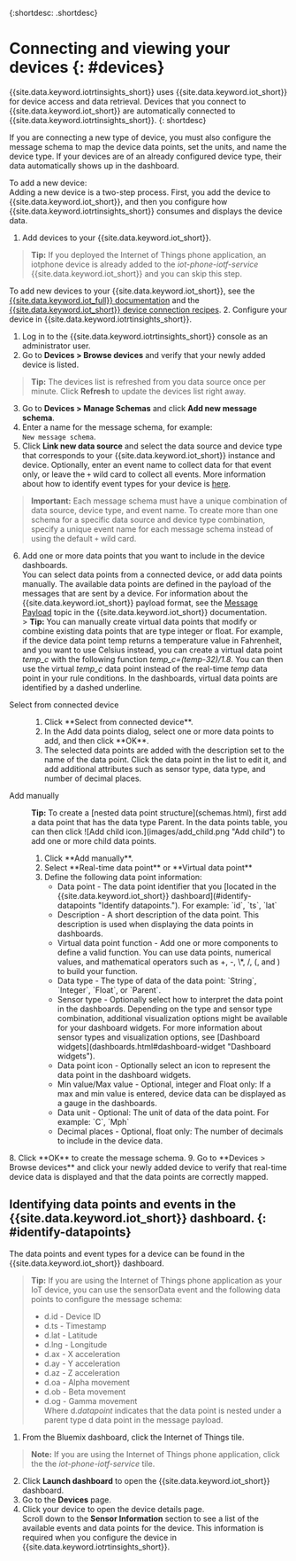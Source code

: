 {:shortdesc: .shortdesc}

# Connecting and viewing your devices {: #devices}

{{site.data.keyword.iotrtinsights_short}} uses {{site.data.keyword.iot_short}} for device access and data retrieval. Devices that you connect to {{site.data.keyword.iot_short}} are automatically connected to {{site.data.keyword.iotrtinsights_short}}.
{: shortdesc}

If you are connecting a new type of device, you must also configure the message schema to map the device data points, set the units, and name the device type. If your devices are of an already configured device type, their data automatically shows up in the dashboard.

To add a new device:  
Adding a new device is a two-step process. First, you add the device to {{site.data.keyword.iot_short}}, and then you configure how {{site.data.keyword.iotrtinsights_short}} consumes and displays the device data.
1. Add devices to your {{site.data.keyword.iot_short}}.
> **Tip:** If you deployed the Internet of Things phone application, an iotphone device is already added to the *iot-phone-iotf-service* {{site.data.keyword.iot_short}} and you can skip this step.  

  To add new devices to your {{site.data.keyword.iot_short}}, see the [{{site.data.keyword.iot_full}} documentation](https://www.ng.bluemix.net/docs/services/IoT/index.html) and the [{{site.data.keyword.iot_short}} device connection recipes](https://developer.ibm.com/recipes/?post_type=tutorials&s=IoTF).
2. Configure your device in {{site.data.keyword.iotrtinsights_short}}.  
  1. Log in to the {{site.data.keyword.iotrtinsights_short}} console as an administrator user.
  9. Go to **Devices > Browse devices** and verify that your newly added device is listed.
  > **Tip:** The devices list is refreshed from you data source once per minute. Click **Refresh** to update the devices list right away.
  3. Go to **Devices > Manage Schemas** and click **Add new message schema**.  
  4. Enter a name for the message schema, for example:  
  `New message schema`.
  5. Click **Link new data source** and select the data source and device type that corresponds to your {{site.data.keyword.iot_short}} instance and device. Optionally, enter an event name to collect data for that event only, or leave the `+` wild card to collect all events. More information about how to identify event types for your device is [here](#identify-datapoints "Identify datapoints.").  
  >**Important:** Each message schema must have a unique combination of data source, device type, and event name. To create more than one schema for a specific data source and device type combination, specify a unique event name for each message schema instead of using the default `+` wild card.   
  6. Add one or more data points that you want to include in the device dashboards.  
    You can select data points from a connected device, or add data points manually. The available data points are defined in the payload of the messages that are sent by a device. For information about the {{site.data.keyword.iot_short}} payload format, see the [Message Payload](https://docs.internetofthings.ibmcloud.com/messaging/payload.html "Message Payload.") topic in the {{site.data.keyword.iot_short}} documentation.   
    > **Tip:** You can manually create virtual data points that modify or combine existing data points that are type integer or float. For example, if the device data point temp returns a temperature value in Fahrenheit, and you want to use Celsius instead, you can create a virtual data point *temp_c* with the following function *temp_c=(temp-32)/1.8*. You can then use the virtual *temp_c* data point instead of the real-time *temp* data point in your rule conditions. In the dashboards, virtual data points are identified by a dashed underline.    

  <dl>
  <dt>Select from connected device</dt>
  <dd>
  <ol>
    <li>Click **Select from connected device**.</li>  
    <li>In the Add data points dialog, select one or more data points to add, and then click **OK**.</li>   
    <li>The selected data points are added with the description set to the name of the data point. Click the data point in the list to edit it, and add additional attributes such as sensor type, data type, and number of decimal places.</li>
  </ol>
  </dd>
  <dt>Add manually</dt>
  <dd>
  <p><b>Tip:</b> To create a [nested data point structure](schemas.html), first add a data point that has the data type Parent. In the data points table, you can then click ![Add child icon.](images/add_child.png "Add child") to add one or more child data points.</p>
  <ol>
    <li>Click **Add manually**.</li>
    <li>Select **Real-time data point** or **Virtual data point**</br></li>
    <li>Define the following data point information:<ul>
    <li> Data point - The data point identifier that you [located in the {{site.data.keyword.iot_short}} dashboard](#identify-datapoints "Identify datapoints."). For example:  
   `id`, `ts`, `lat`  </li>
   <li>Description - A short description of the data point. This description is used when displaying the data points in dashboards.</li>
   <li>Virtual data point function - Add one or more components to define a valid function. You can use data points, numerical values, and mathematical operators such as +, -, \*, /, (, and ) to build your function. </li>
   <li>Data type - The type of data of the data point:  
   `String`, `Integer`, `Float`, or `Parent`.</li>
     <li>Sensor type - Optionally select how to interpret the data point in the dashboards. Depending on the type and sensor type combination, additional visualization options might be available for your dashboard widgets. For more information about sensor types and visualization options, see [Dashboard widgets](dashboards.html#dashboard-widget "Dashboard widgets").</li>
    <li>Data point icon - Optionally select an icon to represent the data point in the dashboard widgets.</li>
    <li>Min value/Max value - Optional, integer and Float only: If a max and min value is entered, device data can be displayed as a gauge in the dashboards.</li>
    <li>Data unit - Optional: The unit of data of the data point. For example:  
     `C`, `Mph`  </li>
     <li> Decimal places - Optional, float only: The number of decimals to include in the device data.</li>
     </ul></li>
    </ol>
  </dd>
  </dl>
   8. Click **OK** to create the message schema.
   9. Go to **Devices > Browse devices** and click your newly added device to verify that real-time device data is displayed and that the data points are correctly mapped.

## Identifying data points and events in the {{site.data.keyword.iot_short}} dashboard. {: #identify-datapoints}
The data points and event types for a device can be found in the {{site.data.keyword.iot_short}} dashboard.
>**Tip:** If you are using the Internet of Things phone application as your IoT device, you can use the sensorData event and the following data points to configure the message schema:
>- d.id - Device ID
>- d.ts - Timestamp
>- d.lat - Latitude
>- d.lng - Longitude
>- d.ax - X acceleration
>- d.ay - Y acceleration
>- d.az - Z acceleration
>- d.oa - Alpha movement
>- d.ob - Beta movement
>- d.og - Gamma movement  
>Where d.*datapoint* indicates that the data point is nested under a parent type d data point in the message payload.

1. From the Bluemix dashboard, click the Internet of Things tile.  
>**Note:**  If you are using the Internet of Things phone application, click the the *iot-phone-iotf-service* tile.  
2. Click **Launch dashboard** to open the {{site.data.keyword.iot_short}} dashboard.
3. Go to the **Devices** page.
4. Click your device to open the device details page.  
  Scroll down to the **Sensor Information** section to see a list of the available events and data points for the device. This information is required when you configure the device in {{site.data.keyword.iotrtinsights_short}}.
